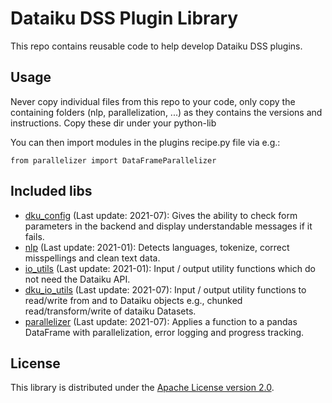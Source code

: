 # Dataiku DSS Plugin Library

This repo contains reusable code to help develop Dataiku DSS plugins. 

## Usage

Never copy individual files from this repo to your code, only copy the containing folders (nlp, parallelization, ...) as they contains the versions and instructions. 
Copy these dir under your python-lib


You can then import modules in the plugins recipe.py file via e.g.:

`from parallelizer import DataFrameParallelizer`

## Included libs

- [dku_config](core/dku_config) (Last update: 2021-07): Gives the ability to check form parameters in the backend and display understandable messages if it
 fails.
- [nlp](core/nlp) (Last update: 2021-01): Detects languages, tokenize, correct misspellings and clean text data.
- [io_utils](core/io_utils) (Last update: 2021-01): Input / output utility functions which do not need the Dataiku API.
- [dku_io_utils](core/dku_io_utils) (Last update: 2021-07): Input / output utility functions to read/write from and to Dataiku objects e.g., chunked read/transform/write of dataiku Datasets.
- [parallelizer](core/parallelizer) (Last update: 2021-07): Applies a function to a pandas DataFrame with parallelization, error logging and progress tracking.

## License

This library is distributed under the [Apache License version 2.0](LICENSE).
